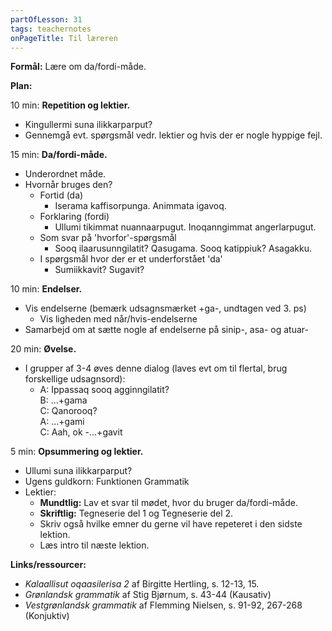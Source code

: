 ```yaml
---
partOfLesson: 31
tags: teachernotes
onPageTitle: Til læreren
---
```

**Formål:** Lære om da/fordi-måde.

**Plan:**

10 min: **Repetition og lektier.**

- Kingullermi suna ilikkarparput?
- Gennemgå evt. spørgsmål vedr. lektier og hvis der er nogle hyppige fejl.

15 min: **Da/fordi-måde.**

- Underordnet måde.
- Hvornår bruges den?
    - Fortid (da)
        - Iserama kaffisorpunga. Animmata igavoq.
    - Forklaring (fordi)
        - Ullumi tikimmat nuannaarpugut. Inoqanngimmat angerlarpugut.
    - Som svar på 'hvorfor'-spørgsmål
        - Sooq ilaarusunngilatit? Qasugama. Sooq katippiuk? Asagakku.
    - I spørgsmål hvor der er et underforstået 'da'
        - Sumiikkavit? Sugavit?

10 min: **Endelser.**

- Vis endelserne (bemærk udsagnsmærket +ga-, undtagen ved 3. ps)
    - Vis ligheden med når/hvis-endelserne
- Samarbejd om at sætte nogle af endelserne på sinip-, asa- og atuar-

20 min: **Øvelse.**

- I grupper af 3-4 øves denne dialog (laves evt om til flertal, brug forskellige udsagnsord):
    - A: Ippassaq sooq agginngilatit?<br>B: ...+gama<br>C: Qanorooq?<br>A: ...+gami<br>C: Aah, ok -...+gavit

5 min: **Opsummering og lektier.**

- Ullumi suna ilikkarparput?
- Ugens guldkorn: Funktionen Grammatik
- Lektier:
    - **Mundtlig:** Lav et svar til mødet, hvor du bruger da/fordi-måde.
    - **Skriftlig:** Tegneserie del 1 og Tegneserie del 2.
    - Skriv også hvilke emner du gerne vil have repeteret i den sidste lektion.
    - Læs intro til næste lektion.

**Links/ressourcer:**

- *Kalaallisut oqaasilerisa 2* af Birgitte Hertling, s. 12-13, 15.
- *Grønlandsk grammatik* af Stig Bjørnum, s. 43-44 (Kausativ)
- *Vestgrønlandsk grammatik* af Flemming Nielsen, s. 91-92, 267-268 (Konjuktiv)